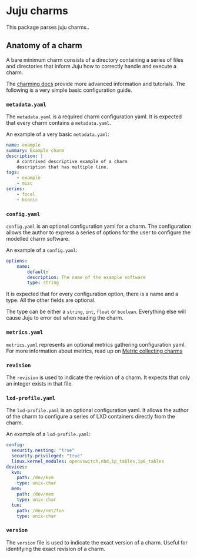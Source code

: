 Juju charms
===========

This package parses juju charms..

## Anatomy of a charm

A bare minimum charm consists of a directory containing a series of files and
directories that inform Juju how to correctly handle and execute a charm.

The [charming docs](https://discourse.juju.is/c/docs/charming-docs) provide more
advanced information and tutorials.
The following is a very simple basic configuration guide.

### `metadata.yaml`

The `metadata.yaml` is a required charm configuration yaml. It is expected that
every charm contains a `metadata.yaml`.

An example of a very basic `metadata.yaml`:

```yaml
name: example
summary: Example charm
description: |
    A contrived descriptive example of a charm
    description that has multiple line.
tags:
    - example
    - misc
series:
    - focal
    - bionic
```

### `config.yaml`

`config.yaml` is an optional configuration yaml for a charm. The configuration
allows the author to express a series of options for the user to configure the 
modelled charm software.

An example of a `config.yaml`:

```yaml
options:
    name:
        default:
        description: The name of the example software
        type: string
```

It is expected that for every configuration option, there is a name and a type.
All the other fields are optional.

The type can be either a `string`, `int`, `float` or `boolean`. Everything else
will cause Juju to error out when reading the charm.

### `metrics.yaml`

`metrics.yaml` represents an optional metrics gathering configuration yaml. For
more information about metrics, read up on [Metric collecting charms](https://discourse.juju.is/t/metric-collecting-charms/1125)

### `revision`

The `revision` is used to indicate the revision of a charm. It expects that only
an integer exists in that file.

### `lxd-profile.yaml`

The `lxd-profile.yaml` is an optional configuration yaml. It allows the author
of the charm to configure a series of LXD containers directly from the charm.

An example of a `lxd-profile.yaml`:

```yaml
config:
  security.nesting: "true"
  security.privileged: "true"
  linux.kernel_modules: openvswitch,nbd,ip_tables,ip6_tables
devices:
  kvm:
    path: /dev/kvm
    type: unix-char
  mem:
    path: /dev/mem
    type: unix-char
  tun:
    path: /dev/net/tun
    type: unix-char
```

### `version`

The `version` file is used to indicate the exact version of a charm. Useful for
identifying the exact revision of a charm.
